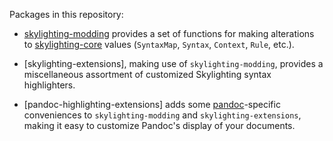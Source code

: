 Packages in this repository:

* [skylighting-modding] provides a set of functions for making alterations to
  [skylighting-core] values (`SyntaxMap`, `Syntax`, `Context`, `Rule`, etc.).

* [skylighting-extensions], making use of `skylighting-modding`, provides a
  miscellaneous assortment of customized Skylighting syntax highlighters.

* [pandoc-highlighting-extensions] adds some [pandoc]-specific conveniences
  to `skylighting-modding` and `skylighting-extensions`, making it easy to
  customize Pandoc's display of your documents.

  [skylighting]:             https://hackage.haskell.org/package/skylighting
  [skylighting-core]:        https://hackage.haskell.org/package/skylighting-core
  [skylighting-modding]:     https://hackage.haskell.org/package/skylighting-modding
  [pandoc]:                  https://hackage.haskell.org/package/pandoc
  [pandoc-highlighting-ext]: https://hackage.haskell.org/package/pandoc-highlighting-ext

